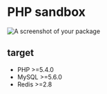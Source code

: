 # PHP sandbox

![A screenshot of your package](https://f.cloud.github.com/assets/69169/2290250/c35d867a-a017-11e3-86be-cd7c5bf3ff9b.gif)

## target

* PHP >=5.4.0
* MySQL >=5.6.0
* Redis >=2.8

